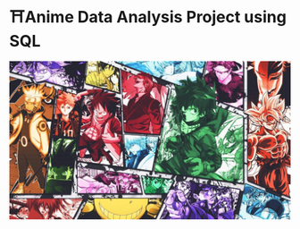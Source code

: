 # ⛩️Anime Data Analysis Project using SQL

![]( https://github.com/AdhavanHero/MY-SQL-Projects/blob/main/Anime_Data_Analysis_Project-using-SQL/wp5104277.jpg )
